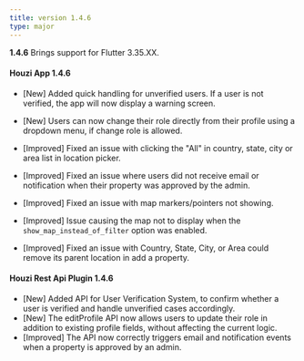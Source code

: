 ```yaml
---
title: version 1.4.6
type: major
---
```


**1.4.6** Brings support for Flutter 3.35.XX.

#### Houzi App 1.4.6

- [New] Added quick handling for unverified users. If a user is not verified, the app will now display a warning screen.
- [New] Users can now change their role directly from their profile using a dropdown menu, if change role is allowed.


- [Improved] Fixed an issue with clicking the "All" in country, state, city or area list in location picker.
- [Improved] Fixed an issue where users did not receive email or notification when their property was approved by the admin.
- [Improved] Fixed an issue with map markers/pointers not showing.
- [Improved] Issue causing the map not to display when the `show_map_instead_of_filter` option was enabled.
- [Improved] Fixed an issue with Country, State, City, or Area could remove its parent location in add a property.


#### Houzi Rest Api Plugin 1.4.6

- [New] Added API for User Verification System, to confirm whether a user is verified and handle unverified cases accordingly.
- [New] The editProfile API now allows users to update their role in addition to existing profile fields, without affecting the current logic.
- [Improved] The API now correctly triggers email and notification events when a property is approved by an admin.